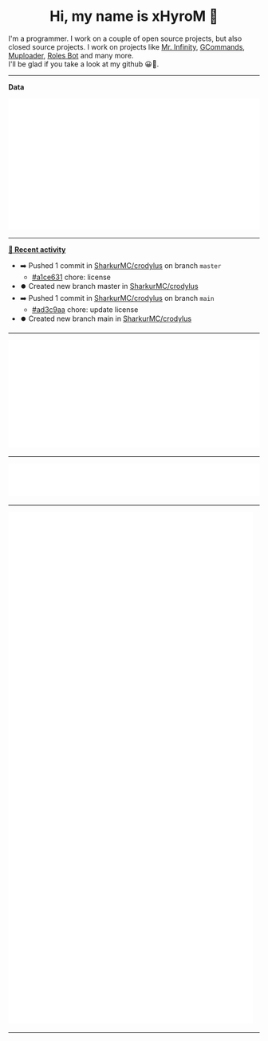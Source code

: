 <p align="center">
    <!-- <img src="https://avatars.githubusercontent.com/u/56601352" width="192" alt="hyro's pfp" /> -->
    <h1 align="center">Hi, my name is xHyroM 👋</h1>
</p>

I'm a programmer. I work on a couple of open source projects, but also closed source projects. I work on projects like [Mr. Infinity](https://discord.com/oauth2/authorize?client_id=720321585625694239&scope=bot%20applications.commands&permissions=8&redirect_uri=https://blobs.gq/imanager&prompt=consent&response_type=code), [GCommands](https://github.com/Garlic-Team/GCommands), [Muploader](https://github.com/xHyroM/Muploder), [Roles Bot](https://github.com/xHyroM/roles-bot) and many more.  
I'll be glad if you take a look at my github 😀👀.

___
**Data**

<img src="https://github.com/xHyroM/xHyroM/blob/master/.cache/base.svg">

___

**[📰 Recent activity](https://github.com/xHyroM)**
* ➡️ Pushed 1 commit in [SharkurMC/crodylus](https://github.com/SharkurMC/crodylus) on branch `master`
  * [#a1ce631](https://github.com/SharkurMC/crodylus/commit/a1ce631) chore: license
* ⏺️ Created new branch master in [SharkurMC/crodylus](https://github.com/SharkurMC/crodylus)
* ➡️ Pushed 1 commit in [SharkurMC/crodylus](https://github.com/SharkurMC/crodylus) on branch `main`
  * [#ad3c9aa](https://github.com/SharkurMC/crodylus/commit/ad3c9aa) chore: update license
* ⏺️ Created new branch main in [SharkurMC/crodylus](https://github.com/SharkurMC/crodylus)


___

<img src="https://github.com/xHyroM/xHyroM/blob/master/.cache/isocalendar.svg">

___

<img src="https://github.com/xHyroM/xHyroM/blob/master/.cache/languages.svg">

___

<img src="https://github.com/xHyroM/xHyroM/blob/master/.cache/achievements.svg">

___
